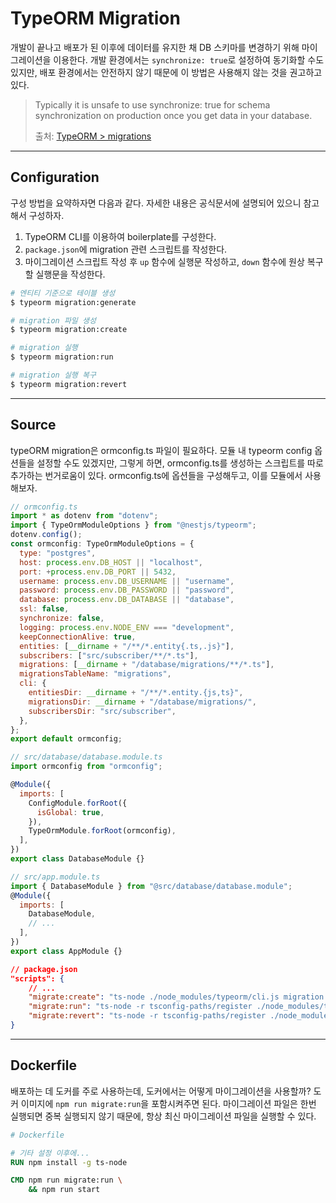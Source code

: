 # TypeORM Migration

개발이 끝나고 배포가 된 이후에 데이터를 유지한 채 DB 스키마를 변경하기 위해 마이그레이션을 이용한다. 개발 환경에서는 `synchronize: true`로 설정하여 동기화할 수도 있지만, 배포 환경에서는 안전하지 않기 때문에 이 방법은 사용해지 않는 것을 권고하고 있다.

> Typically it is unsafe to use synchronize: true for schema synchronization on production once you get data in your database.
>
> 출처: [TypeORM > migrations](https://orkhan.gitbook.io/typeorm/docs/migrations)

---

## Configuration

구성 방법을 요약하자면 다음과 같다. 자세한 내용은 공식문서에 설명되어 있으니 참고해서 구성하자.

1. TypeORM CLI를 이용하여 boilerplate를 구성한다.
2. `package.json`에 migration 관련 스크립트를 작성한다.
3. 마이그레이션 스크립트 작성 후 `up` 함수에 실행문 작성하고, `down` 함수에 원상 복구할 실행문을 작성한다.

```bash
# 엔티티 기준으로 테이블 생성
$ typeorm migration:generate

# migration 파일 생성
$ typeorm migration:create

# migration 실행
$ typeorm migration:run

# migration 실행 복구
$ typeorm migration:revert
```

---

## Source

typeORM migration은 ormconfig.ts 파일이 필요하다. 모듈 내 typeorm config 옵션들을 설정할 수도 있겠지만, 그렇게 하면, ormconfig.ts를 생성하는 스크립트를 따로 추가하는 번거로움이 있다.
ormconfig.ts에 옵션들을 구성해두고, 이를 모듈에서 사용해보자.

```js
// ormconfig.ts
import * as dotenv from "dotenv";
import { TypeOrmModuleOptions } from "@nestjs/typeorm";
dotenv.config();
const ormconfig: TypeOrmModuleOptions = {
  type: "postgres",
  host: process.env.DB_HOST || "localhost",
  port: +process.env.DB_PORT || 5432,
  username: process.env.DB_USERNAME || "username",
  password: process.env.DB_PASSWORD || "password",
  database: process.env.DB_DATABASE || "database",
  ssl: false,
  synchronize: false,
  logging: process.env.NODE_ENV === "development",
  keepConnectionAlive: true,
  entities: [__dirname + "/**/*.entity{.ts,.js}"],
  subscribers: ["src/subscriber/**/*.ts"],
  migrations: [__dirname + "/database/migrations/**/*.ts"],
  migrationsTableName: "migrations",
  cli: {
    entitiesDir: __dirname + "/**/*.entity.{js,ts}",
    migrationsDir: __dirname + "/database/migrations/",
    subscribersDir: "src/subscriber",
  },
};
export default ormconfig;
```

```js
// src/database/database.module.ts
import ormconfig from "ormconfig";

@Module({
  imports: [
    ConfigModule.forRoot({
      isGlobal: true,
    }),
    TypeOrmModule.forRoot(ormconfig),
  ],
})
export class DatabaseModule {}
```

```js
// src/app.module.ts
import { DatabaseModule } from "@src/database/database.module";
@Module({
  imports: [
    DatabaseModule,
    // ...
  ],
})
export class AppModule {}
```

```json
// package.json
"scripts": {
    // ...
    "migrate:create": "ts-node ./node_modules/typeorm/cli.js migration:create -n Test",
    "migrate:run": "ts-node -r tsconfig-paths/register ./node_modules/typeorm/cli.js migration:run",
    "migrate:revert": "ts-node -r tsconfig-paths/register ./node_modules/typeorm/cli.js migration:revert"
}
```

---

## Dockerfile

배포하는 데 도커를 주로 사용하는데, 도커에서는 어떻게 마이그레이션을 사용할까? 도커 이미지에 `npm run migrate:run`을 포함시켜주면 된다. 마이그레이션 파일은 한번 실행되면 중복 실행되지 않기 때문에, 항상 최신 마이그레이션 파일을 실행할 수 있다.

```Dockerfile
# Dockerfile

# 기타 설정 이후에...
RUN npm install -g ts-node

CMD npm run migrate:run \
    && npm run start
```
